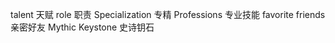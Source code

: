 talent  天赋
role    职责
Specialization  专精
Professions     专业技能
favorite friends    亲密好友
Mythic Keystone     史诗钥石